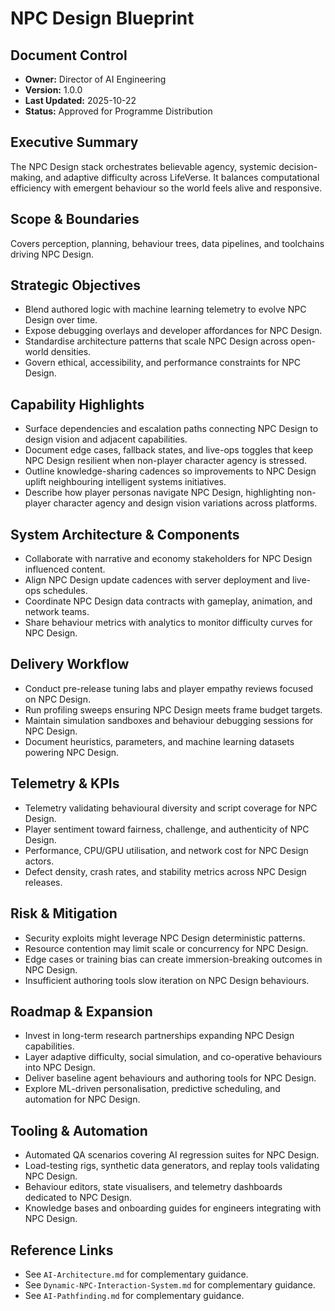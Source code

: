 # NPC Design Blueprint
## Document Control
- **Owner:** Director of AI Engineering
- **Version:** 1.0.0
- **Last Updated:** 2025-10-22
- **Status:** Approved for Programme Distribution

## Executive Summary
The NPC Design stack orchestrates believable agency, systemic decision-making, and adaptive
difficulty across LifeVerse. It balances computational efficiency with emergent behaviour so the
world feels alive and responsive.

## Scope & Boundaries
Covers perception, planning, behaviour trees, data pipelines, and toolchains driving NPC Design.

## Strategic Objectives
- Blend authored logic with machine learning telemetry to evolve NPC Design over time.
- Expose debugging overlays and developer affordances for NPC Design.
- Standardise architecture patterns that scale NPC Design across open-world densities.
- Govern ethical, accessibility, and performance constraints for NPC Design.

## Capability Highlights
- Surface dependencies and escalation paths connecting NPC Design to design vision and adjacent capabilities.
- Document edge cases, fallback states, and live-ops toggles that keep NPC Design resilient when non-player character agency is stressed.
- Outline knowledge-sharing cadences so improvements to NPC Design uplift neighbouring intelligent systems initiatives.
- Describe how player personas navigate NPC Design, highlighting non-player character agency and design vision variations across platforms.

## System Architecture & Components
- Collaborate with narrative and economy stakeholders for NPC Design influenced content.
- Align NPC Design update cadences with server deployment and live-ops schedules.
- Coordinate NPC Design data contracts with gameplay, animation, and network teams.
- Share behaviour metrics with analytics to monitor difficulty curves for NPC Design.

## Delivery Workflow
- Conduct pre-release tuning labs and player empathy reviews focused on NPC Design.
- Run profiling sweeps ensuring NPC Design meets frame budget targets.
- Maintain simulation sandboxes and behaviour debugging sessions for NPC Design.
- Document heuristics, parameters, and machine learning datasets powering NPC Design.

## Telemetry & KPIs
- Telemetry validating behavioural diversity and script coverage for NPC Design.
- Player sentiment toward fairness, challenge, and authenticity of NPC Design.
- Performance, CPU/GPU utilisation, and network cost for NPC Design actors.
- Defect density, crash rates, and stability metrics across NPC Design releases.

## Risk & Mitigation
- Security exploits might leverage NPC Design deterministic patterns.
- Resource contention may limit scale or concurrency for NPC Design.
- Edge cases or training bias can create immersion-breaking outcomes in NPC Design.
- Insufficient authoring tools slow iteration on NPC Design behaviours.

## Roadmap & Expansion
- Invest in long-term research partnerships expanding NPC Design capabilities.
- Layer adaptive difficulty, social simulation, and co-operative behaviours into NPC Design.
- Deliver baseline agent behaviours and authoring tools for NPC Design.
- Explore ML-driven personalisation, predictive scheduling, and automation for NPC Design.

## Tooling & Automation
- Automated QA scenarios covering AI regression suites for NPC Design.
- Load-testing rigs, synthetic data generators, and replay tools validating NPC Design.
- Behaviour editors, state visualisers, and telemetry dashboards dedicated to NPC Design.
- Knowledge bases and onboarding guides for engineers integrating with NPC Design.

## Reference Links
- See `AI-Architecture.md` for complementary guidance.
- See `Dynamic-NPC-Interaction-System.md` for complementary guidance.
- See `AI-Pathfinding.md` for complementary guidance.

